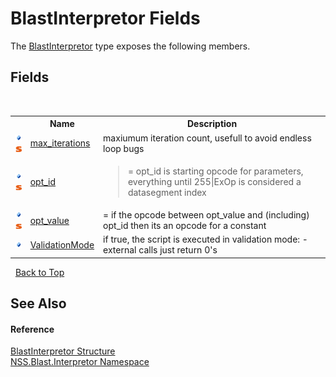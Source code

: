 # BlastInterpretor Fields
 

The <a href="4de5bd5a-f1bd-8188-7356-ab8a45b847d4">BlastInterpretor</a> type exposes the following members.


## Fields
&nbsp;<table><tr><th></th><th>Name</th><th>Description</th></tr><tr><td>![Public field](media/pubfield.gif "Public field")![Static member](media/static.gif "Static member")</td><td><a href="9f6ef43d-fae7-4c0b-5da2-101b708e46a8">max_iterations</a></td><td>
maxiumum iteration count, usefull to avoid endless loop bugs</td></tr><tr><td>![Public field](media/pubfield.gif "Public field")![Static member](media/static.gif "Static member")</td><td><a href="6320ac03-49e1-d8a6-2194-de94581a1122">opt_id</a></td><td>
>= opt_id is starting opcode for parameters, everything until 255|ExOp is considered a datasegment index</td></tr><tr><td>![Public field](media/pubfield.gif "Public field")![Static member](media/static.gif "Static member")</td><td><a href="034c9a8b-72b2-f497-494a-d70df55d402b">opt_value</a></td><td>
>= if the opcode between opt_value and (including) opt_id then its an opcode for a constant</td></tr><tr><td>![Public field](media/pubfield.gif "Public field")</td><td><a href="91cd43fd-4689-0cfc-5476-7ecef20c23a3">ValidationMode</a></td><td>
if true, the script is executed in validation mode: - external calls just return 0's</td></tr></table>&nbsp;
<a href="#blastinterpretor-fields">Back to Top</a>

## See Also


#### Reference
<a href="4de5bd5a-f1bd-8188-7356-ab8a45b847d4">BlastInterpretor Structure</a><br /><a href="bc1962ef-fc17-4dde-e64c-a350d8f217aa">NSS.Blast.Interpretor Namespace</a><br />